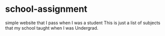 # school-assignment
simple website that I pass when I was a student
 This is just a list of subjects that my school taught when I was Undergrad.
